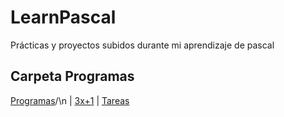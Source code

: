 # LearnPascal
Prácticas y proyectos subidos durante mi aprendizaje de pascal


## Carpeta Programas

 [Programas](Programas)/\n
    | [3x+1](Programas/3x+1.pas)
    | [Tareas](Programas/Tareas.pas)
